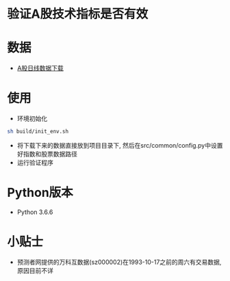 # 验证A股技术指标是否有效
# 数据
* [A股日线数据下载](https://www.yucezhe.com/product/data/trading)

# 使用
* 环境初始化
```bash
sh build/init_env.sh
```
* 将下载下来的数据直接放到项目目录下, 然后在src/common/config.py中设置好指数和股票数据路径
* 运行验证程序

# Python版本
* Python 3.6.6

# 小贴士
* 预测者网提供的万科互数据(sz000002)在1993-10-17之前的周六有交易数据, 原因目前不详


